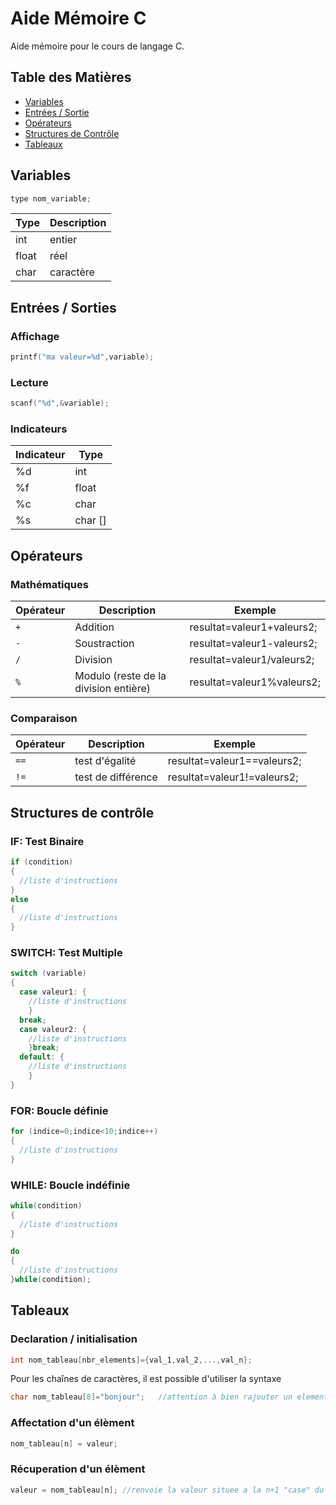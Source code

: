 # Aide Mémoire C

Aide mémoire pour le cours de langage C.

## Table des Matières

* [Variables](#variables)  
* [Entrées / Sortie](#entrees_sorties)  
* [Opérateurs](#operateurs)  
* [Structures de Contrôle](#structures_controle)
* [Tableaux](#tableaux)  

<a name="variables"/>

## Variables

``` c
type nom_variable;
``` 

Type | Description 
--- | --- 
int | entier
float | réel
char | caractère

<a name="entrees_sorties"/>

## Entrées / Sorties

### Affichage

``` c
printf("ma valeur=%d",variable);
```

### Lecture

``` c
scanf("%d",&variable);
```

### Indicateurs

Indicateur | Type
--- | ---
%d | int
%f | float
%c | char
%s | char []


<a name="operateurs"/>

## Opérateurs

### Mathématiques

Opérateur | Description | Exemple
--- | --- | ---
```+``` | Addition | resultat=valeur1+valeurs2;
```-``` | Soustraction | resultat=valeur1-valeurs2;
```/``` | Division | resultat=valeur1/valeurs2;
```%``` | Modulo (reste de la division entière) | resultat=valeur1%valeurs2;


### Comparaison

Opérateur | Description | Exemple
--- | --- | ---
```==``` | test d'égalité | resultat=valeur1==valeurs2;
```!=``` | test de différence | resultat=valeur1!=valeurs2;

<a name="structures_controle"/>

## Structures de contrôle

### IF: Test Binaire

``` c
if (condition)
{
  //liste d'instructions
}
else
{
  //liste d'instructions
}
```

### SWITCH: Test Multiple

``` c
switch (variable)
{
  case valeur1: {
    //liste d'instructions
    }
  break;
  case valeur2: {
    //liste d'instructions
    }break;
  default: {
    //liste d'instructions
    }
}
```

### FOR: Boucle définie

``` c
for (indice=0;indice<10;indice++)
{
  //liste d'instructions
}
```

### WHILE: Boucle indéfinie

``` c
while(condition)
{
  //liste d'instructions
}
```

``` c
do
{
  //liste d'instructions
}while(condition);
```

<a name="tableaux"/>

## Tableaux

### Declaration / initialisation

``` c
int nom_tableau[nbr_elements]={val_1,val_2,...,val_n};
```

Pour les chaînes de caractères, il est possible d'utiliser la syntaxe

``` c
char nom_tableau[8]="bonjour";   //attention à bien rajouter un element en plus pour stocker le \0
```


### Affectation d'un élèment

``` c
nom_tableau[n] = valeur;
```

### Récuperation d'un élèment

``` c
valeur = nom_tableau[n]; //renvoie la valeur situee a la n+1 "case" du tableau
```
